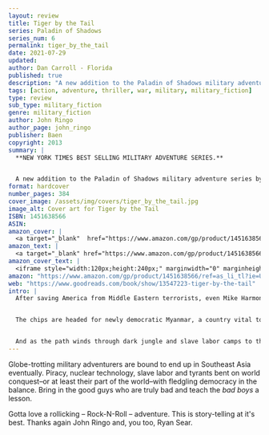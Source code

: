 ```yaml
---
layout: review
title: Tiger by the Tail
series: Paladin of Shadows
series_num: 6
permalink: tiger_by_the_tail
date: 2021-07-29
updated: 
author: Dan Carroll - Florida
published: true
description: "A new addition to the Paladin of Shadows military adventure series by multiple New York Times best seller John Ringo and Ryan Sear.  Sequel to Ghost, Kildar, Choosers of the Slain, Unto the Breach and A Deeper Blue."
tags: [action, adventure, thriller, war, military, military_fiction]
type: review
sub_type: military_fiction
genre: military_fiction
author: John Ringo
author_page: john_ringo
publisher: Baen
copyright: 2013
summary: |
  **NEW YORK TIMES BEST SELLING MILITARY ADVENTURE SERIES.**


  A new addition to the Paladin of Shadows military adventure series by multiple New York Times best seller John Ringo and Ryan Sear.  Sequel to Ghost, Kildar, Choosers of the Slain, Unto the Breach and A Deeper Blue.
format: hardcover
number_pages: 384
cover_image: /assets/img/covers/tiger_by_the_tail.jpg
image_alt: Cover art for Tiger by the Tail
ISBN: 1451638566
ASIN: 
amazon_cover: |
  <a target="_blank"  href="https://www.amazon.com/gp/product/1451638566/ref=as_li_tl?ie=UTF8&camp=1789&creative=9325&creativeASIN=1451638566&linkCode=as2&tag=floridan21-20&linkId=b2a5b3a1c6b61d9e624c5d820009e43f"><img border="0" src="//ws-na.amazon-adsystem.com/widgets/q?_encoding=UTF8&MarketPlace=US&ASIN=1451638566&ServiceVersion=20070822&ID=AsinImage&WS=1&Format=_SL250_&tag=floridan21-20" ></a>
amazon_text: |
  <a target="_blank" href="https://www.amazon.com/gp/product/1451638566/ref=as_li_tl?ie=UTF8&camp=1789&creative=9325&creativeASIN=1451638566&linkCode=as2&tag=floridan21-20&linkId=f3a36a15d0c1407c78395b6035bc7e7b">Tiger by the Tail (Paladin of Shadows)</a>
amazon_cover_text: |
  <iframe style="width:120px;height:240px;" marginwidth="0" marginheight="0" scrolling="no" frameborder="0" src="//ws-na.amazon-adsystem.com/widgets/q?ServiceVersion=20070822&OneJS=1&Operation=GetAdHtml&MarketPlace=US&source=ac&ref=tf_til&ad_type=product_link&tracking_id=floridan21-20&marketplace=amazon&amp;region=US&placement=1451638566&asins=1451638566&linkId=44d1ebfe061c103337a590b13af85dce&show_border=false&link_opens_in_new_window=false&price_color=333333&title_color=0066c0&bg_color=ffffff"></iframe>
amazon: "https://www.amazon.com/gp/product/1451638566/ref=as_li_tl?ie=UTF8&tag=floridan21-20&camp=1789&creative=9325&linkCode=as2&creativeASIN=1451638566&linkId=8304d21426d23b03d9a29514fc7711db"
web: "https://www.goodreads.com/book/show/13547223-tiger-by-the-tail"
intro: |
  After saving America from Middle Eastern terrorists, even Mike Harmon and the Keldara could use a vacation. Of course, the Kildar’s idea of a vacation includes taking down pirates in the Singapore Straits. But when he finds computer chips designed to run nuclear reactors in the pirate booty, Harmon has a new mission thrust upon him—discover how bottom feeding thieves got their hands on top-secret technology.


  The chips are headed for newly democratic Myanmar, a country vital to American interests in the region.  Now Harmon finds himself in a desperate race to learn who stole the chips and why. From glittering Hong Kong to the slums of Thailand to the swamps of Myanmar, Harmon and his Keldara team follow a trail of death and deceit across the glittering underbelly of Southeast Asia.  


  And as the path winds through dark jungle and slave labor camps to the heart of newborn democracy, Harmon must devise a way to prevent the nasty overthrow of a nation’s capital by totalitarian tyrants.  But if there’s one thing Mike and the Keldara specialize in, it’s doing what it takes to give freedom a chance. 
---
```


Globe-trotting military adventurers are bound to end up in Southeast Asia eventually. Piracy, nuclear technology, slave labor and tyrants bent on world conquest–or at least their part of the world–with fledgling democracy in the balance. Bring in the good guys who are truly bad and teach the *bad boys* a lesson.

Gotta love a rollicking – Rock-N-Roll – adventure. This is story-telling at it's best. Thanks again John Ringo and, you too, Ryan Sear.
